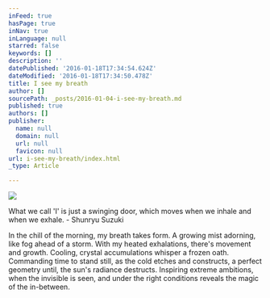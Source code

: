 ```yaml
---
inFeed: true
hasPage: true
inNav: true
inLanguage: null
starred: false
keywords: []
description: ''
datePublished: '2016-01-18T17:34:54.624Z'
dateModified: '2016-01-18T17:34:50.478Z'
title: I see my breath
author: []
sourcePath: _posts/2016-01-04-i-see-my-breath.md
published: true
authors: []
publisher:
  name: null
  domain: null
  url: null
  favicon: null
url: i-see-my-breath/index.html
_type: Article

---
```

![](https://the-grid-user-content.s3-us-west-2.amazonaws.com/1d34ec9c-5411-46f5-ab4e-3e23ddebe5b4.jpg)

What we call 'I' is just a swinging door, which moves when we inhale and when we exhale. - Shunryu Suzuki 

In the chill of the morning,
my breath takes form. A growing mist adorning, 
like fog ahead of a storm.  With my heated exhalations,
there's movement and growth.
Cooling, crystal accumulations
whisper a frozen oath.
Commanding time to stand still,
as the cold etches and constructs, 
a perfect geometry until,
the sun's radiance destructs.
Inspiring extreme ambitions,
when the invisible is seen,
and under the right conditions 
reveals the magic of the in-between.